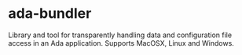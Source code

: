 ada-bundler
===========

Library and tool for transparently handling data and configuration file access in an Ada application. Supports MacOSX, Linux and Windows. 